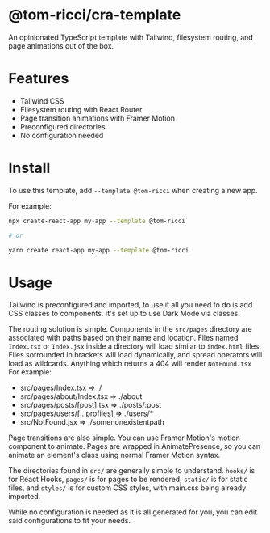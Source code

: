 # @tom-ricci/cra-template
An opinionated TypeScript template with Tailwind, filesystem routing, and page animations out of the box.

# Features
* Tailwind CSS
* Filesystem routing with React Router
* Page transition animations with Framer Motion
* Preconfigured directories
* No configuration needed
# Install
To use this template, add `--template @tom-ricci` when creating a new app.

For example:

```sh
npx create-react-app my-app --template @tom-ricci

# or

yarn create react-app my-app --template @tom-ricci
```
# Usage
Tailwind is preconfigured and imported, to use it all you need to do is add CSS classes to components. It's set up to use Dark Mode via classes.

The routing solution is simple. Components in the `src/pages` directory are associated with paths based on their name and location. Files named `Index.tsx` or `Index.jsx` inside a directory will load similar to `index.html` files. Files sorrounded in brackets will load dynamically, and spread operators will load as wildcards. Anything which returns a 404 will render `NotFound.tsx` For example:
* src/pages/Index.tsx => ./
* src/pages/about/Index.tsx => ./about
* src/pages/posts/[post].tsx => ./posts/:post
* src/pages/users/[...profiles] => ./users/*
* src/NotFound.jsx => ./somenonexistentpath

Page transitions are also simple. You can use Framer Motion's motion component to animate. Pages are wrapped in AnimatePresence, so you can animate an element's class using normal Framer Motion syntax.

The directories found in `src/` are generally simple to understand. `hooks/` is for React Hooks, `pages/` is for pages to be rendered, `static/` is for static files, and `styles/` is for custom CSS styles, with main.css being already imported.

While no configuration is needed as it is all generated for you, you can edit said configurations to fit your needs.

